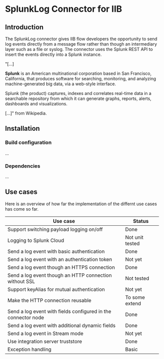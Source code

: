 # SplunkLog Connector for IIB


## Introduction
The SplunkLog connector gives IIB flow developers the opportunity to send log events directly from a message flow rather than though an intermediary layer such as a file or syslog. The connector uses the Splunk REST API to insert the events directly into a Splunk instance.

 
"[...] 

**Splunk** is an American multinational corporation based in San Francisco, California, that produces software for searching, monitoring, and analyzing machine-generated big data, via a web-style interface. 

Splunk (the product) captures, indexes and correlates real-time data in a searchable repository from which it can generate graphs, reports, alerts, dashboards and visualizations.

[...]"  from Wikipedia.

## Installation


### Build configuration

...

### Dependencies

...

## Use cases 

Here is an overview of how far the implementation of the differnt use cases has come so far.

| Use case | Status |
| -------- | ----- |
| Support switching payload logging on/off | Done |
| Logging to Splunk Cloud | Not unit tested |
|Send a log event with basic authentication | Done|
|Send a log event with an authentication token | Not yet |
|Send a log event though an HTTPS connection | Done|
|Send a log event though an HTTP connection without SSL | Not tested|
|Support keyAlias for mutual authentication | Not yet|
|Make the HTTP connection reusable | To some extend|
|Send a log event with fields configured in the connector node | Done|
|Send a log event with additional dynamic fields | Done|
|Send a log event in Stream mode | Not yet|
|Use integration server truststore | Done|
|Exception handling | Basic|

 